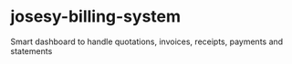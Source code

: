 # josesy-billing-system
Smart dashboard to handle quotations, invoices, receipts, payments and statements
